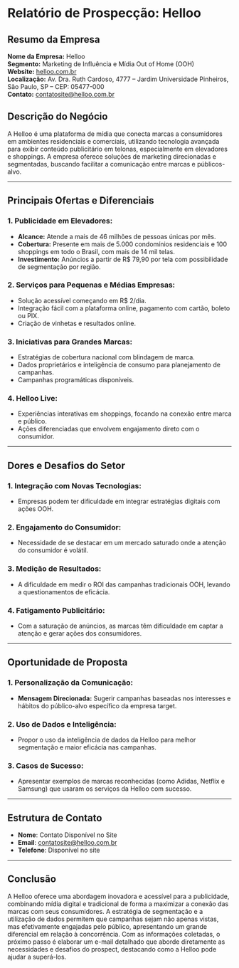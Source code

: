 # Relatório de Prospecção: Helloo

## Resumo da Empresa
**Nome da Empresa:** Helloo  
**Segmento:** Marketing de Influência e Mídia Out of Home (OOH)  
**Website:** [helloo.com.br](http://www.helloo.com.br)  
**Localização:** Av. Dra. Ruth Cardoso, 4777 – Jardim Universidade Pinheiros, São Paulo, SP – CEP: 05477-000  
**Contato:** contatosite@helloo.com.br  

## Descrição do Negócio
A Helloo é uma plataforma de mídia que conecta marcas a consumidores em ambientes residenciais e comerciais, utilizando tecnologia avançada para exibir conteúdo publicitário em telonas, especialmente em elevadores e shoppings. A empresa oferece soluções de marketing direcionadas e segmentadas, buscando facilitar a comunicação entre marcas e públicos-alvo.

---

## Principais Ofertas e Diferenciais
### 1. Publicidade em Elevadores:
- **Alcance:** Atende a mais de 46 milhões de pessoas únicas por mês.
- **Cobertura:** Presente em mais de 5.000 condomínios residenciais e 100 shoppings em todo o Brasil, com mais de 14 mil telas.
- **Investimento:** Anúncios a partir de R$ 79,90 por tela com possibilidade de segmentação por região.

### 2. Serviços para Pequenas e Médias Empresas:
- Solução acessível começando em R$ 2/dia.
- Integração fácil com a plataforma online, pagamento com cartão, boleto ou PIX.
- Criação de vinhetas e resultados online.

### 3. Iniciativas para Grandes Marcas:
- Estratégias de cobertura nacional com blindagem de marca.
- Dados proprietários e inteligência de consumo para planejamento de campanhas.
- Campanhas programáticas disponíveis.

### 4. Helloo Live:
- Experiências interativas em shoppings, focando na conexão entre marca e público.
- Ações diferenciadas que envolvem engajamento direto com o consumidor.

---

## Dores e Desafios do Setor
### 1. **Integração com Novas Tecnologias:**
- Empresas podem ter dificuldade em integrar estratégias digitais com ações OOH.

### 2. **Engajamento do Consumidor:**
- Necessidade de se destacar em um mercado saturado onde a atenção do consumidor é volátil.

### 3. **Medição de Resultados:**
- A dificuldade em medir o ROI das campanhas tradicionais OOH, levando a questionamentos de eficácia.

### 4. **Fatigamento Publicitário:**
- Com a saturação de anúncios, as marcas têm dificuldade em captar a atenção e gerar ações dos consumidores.

---

## Oportunidade de Proposta
### 1. Personalização da Comunicação:
- **Mensagem Direcionada:** Sugerir campanhas baseadas nos interesses e hábitos do público-alvo específico da empresa target.

### 2. Uso de Dados e Inteligência:
- Propor o uso da inteligência de dados da Helloo para melhor segmentação e maior eficácia nas campanhas.

### 3. Casos de Sucesso:
- Apresentar exemplos de marcas reconhecidas (como Adidas, Netflix e Samsung) que usaram os serviços da Helloo com sucesso.

---

## Estrutura de Contato
- **Nome**: Contato Disponível no Site
- **Email**: contatosite@helloo.com.br
- **Telefone**: Disponível no site

---

## Conclusão
A Helloo oferece uma abordagem inovadora e acessível para a publicidade, combinando mídia digital e tradicional de forma a maximizar a conexão das marcas com seus consumidores. A estratégia de segmentação e a utilização de dados permitem que campanhas sejam não apenas vistas, mas efetivamente engajadas pelo público, apresentando um grande diferencial em relação à concorrência. Com as informações coletadas, o próximo passo é elaborar um e-mail detalhado que aborde diretamente as necessidades e desafios do prospect, destacando como a Helloo pode ajudar a superá-los.